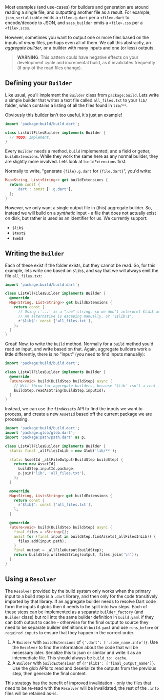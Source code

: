 Most examples (and use-cases) for builders and generation are around reading a
single file, and outputting another file as a result. For example,
`json_serializable` emits a `<file>.g.dart` per a `<file>.dart` to encode/decode
to JSON, and `sass_builder` emits a `<file>.css` per a `<file>.scss`.

However, sometimes you want to output one or more files based on the inputs of
_many_ files, perhaps even all of them. We call this abstractly, an _aggregate
builder_, or a builder with many inputs and one (or less) outputs.

> **WARNING**: This pattern could have negative effects on your development
> cycle and incremental build, as it invalidates frequently (if _any_ of the
> read files change).

## Defining your `Builder`

Like usual, you'll implement the `Builder` class from `package:build`. Lets
write a simple builder that writes a text file called `all_files.txt` to your
`lib/` folder, which contains a listing of all the files found in `lib/**`.

Obviously this builder isn't too useful, it's just an example!

```dart
import 'package:build/build.dart';

class ListAllFilesBuilder implements Builder {
  // TODO: Implement.
}
```

Every `Builder` needs a method, `build` implemented, and a field or getter,
`buildExtensions`. While they work the same here as any normal builder, they are
slightly more involved. Lets look at `buildExtensions` first.

Normally to write, "generate `{file}.g.dart` for `{file.dart}`", you'd write:

```dart
Map<String, List<String>> get buildExtensions {
  return const {
    '.dart': const ['.g.dart'],
  };
}
```

However, we only want a single output file in (this) aggregate builder. So,
instead we will build on a _synthetic_ input - a file that does not actually
exist on disk, but rather is used as an identifier for us. We currently support:

* `$lib$`
* `$test$`
* `$web$`

## Writing the `Builder`

Each of these exist if the folder exists, but they cannot be read. So, for this
example, lets write one based on `$lib$`, and say that we will always emit the
file `all_files.txt`:

```dart
import 'package:build/build.dart';

class ListAllFilesBuilder implements Builder {
  @override
  Map<String, List<String>> get buildExtensions {
    return const {
      // Using r'...' is a "raw" string, so we don't interpret $lib$ as a field.
      // An alternative is escaping manually, or '\$lib\$'.
      r'$lib$': const ['all_files.txt'],
    };
  }
}
```

Great! Now, to write the `build` method. Normally for a `build` method you'd
read an input, and write based on that. Again, aggregate builders work a little
differently, there is no "input" (you need to find inputs manually):

```dart
import 'package:build/build.dart';

class ListAllFilesBuilder implements Builder {
  @override
  Future<void> build(BuildStep buildStep) async {
    // Will throw for aggregate builders, because '$lib' isn't a real input!
    buildStep.readAsString(buildStep.inputId);
  }
}
```

Instead, we can use the `findAssets` API to find the inputs we want to process,
and create a new `AssetId` based off the current package we are processing.

```dart
import 'package:build/build.dart';
import 'package:glob/glob.dart';
import 'package:path/path.dart' as p;

class ListAllFilesBuilder implements Builder {
  static final _allFilesInLib = new Glob('lib/**');

  static AssetId _allFileOutput(BuildStep buildStep) {
    return new AssetId(
      buildStep.inputId.package,
      p.join('lib', 'all_files.txt'),
    );
  }

  @override
  Map<String, List<String>> get buildExtensions {
    return const {
      r'$lib$': const ['all_files.txt'],
    };
  }

  @override
  Future<void> build(BuildStep buildStep) async {
    final files = <String>[];
    await for (final input in buildStep.findAssets(_allFilesInLib)) {
      files.add(input.path);
    }
    final output = _allFileOutput(buildStep);
    return buildStep.writeAsString(output, files.join('\n'));
  }
}
```

## Using a `Resolver`

The `Resolver` provided by the build system only works when the primary input to
a build step is a `.dart` library, and then only for the code transitively
imported by that library. If an aggregate builder needs to resolve Dart code
form the inputs it globs then it needs to be split into two steps. Each of these
steps can be implemented as a separate `builder_factory` (and `Builder` class)
but roll into the same builder definition in `build.yaml` if they can both
output to cache - otherwise for the final output to source they need to be
separate builder definitions in `build.yaml` and use `runs_before` or
`required_inputs` to ensure that they happen in the correct order.

1. A `Builder` with `buildExtensions` of `{'.dart': ['.some_name.info']}`. Use
   the `Resolver` to find the information about the code that will be necessary
   later. Serialize this to json or similar and write it as an intermediate
   file. This should always be `build_to: cache`.
2. A `Builder` with `buildExtensiosn` of `{r'$lib$': ['final_output_name']}`.
   Use the glob APIs to read and deserialize the outputs from the previous step,
   then generate the final content.

This strategy has the benefit of improved invalidation - only the files that
_need_ to be re-read with the `Resolver` will be invalidated, the rest of the
`.info` files will be retained as-is.

